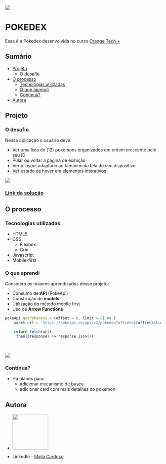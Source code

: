 ![](./assets/images/header.png)

# POKEDEX

Essa é a Pokedex desenvolvida no curso [Orange Tech +](https://www.dio.me/bootcamp/orange-tech?ref=CG)

## Sumário

 - [Projeto](#projeto)
    - [O desafio](#o-desafio)
  - [O processo](#o-processo)
    - [Tecnologias utilizadas](#tecnologias-utilizadas)
    - [O que aprendi](#o-que-aprendi)
    - [Continua?](#continua)
  - [Autora](#autora)

## Projeto

### O desafio

Nessa aplicação o usuário deve:

- Ver uma lista de (12) pokemons organizados em ordem crescente pelo seu ID
- Pular ou voltar a página de exibição
- Ver o layout adaptado ao tamanho da tela do seu dispositivo
- Ver estado de hover em elementos interativos

![](./assets/images/desktop.png)

### [Link da solução](https://mailacss.netlify.app/pokedex/)

## O processo

### Tecnologias utilizadas

- HTML5
- CSS
  - Flexbox
  - Grid
- Javascript
- Mobile-first

### O que aprendi

Considero os maiores aprendizados desse projeto:

- Consumo de **API** (PokeApi)
- Construção de **models**
- Utilização do método mobile first
- Uso de **Arrow Functions**

```javascript
pokeApi.getPokemons = (offset = 0, limit = 8) => {
    const url = `https://pokeapi.co/api/v2/pokemon?offset=${offset}&limit=${limit}` 

    return fetch(url)
    .then((response) => response.json())
```
  <div align="center" display="flex" flex-direction="row">
            <img src="./assets/images/mobile.png" alt="">
            <img src="./assets/images/mobile.png" alt="">
  </div>
  
![](./assets/images/mobile.png)

### Continua?

- Há planos para:
  - adicionar mecanismo de busca
  - adicionar card com mais detalhes do pokemon

## Autora
 - [<img src="https://avatars.githubusercontent.com/u/73539084?v=4" alt="" width=115> ](https://github.com/mailacss)

- LinkedIn - [Maila Cardoso](https://www.linkedin.com/in/maila-cssantos/)

